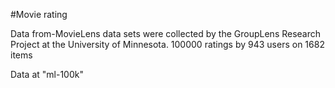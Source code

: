 #Movie rating

Data from-MovieLens data sets were collected by the GroupLens Research Project
at the University of Minnesota.
100000 ratings by 943 users on 1682 items

Data at "ml-100k"

